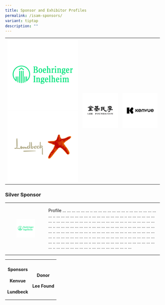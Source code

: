 ```yaml
---
title: Sponsor and Exhibitor Profiles
permalink: /isam-sponsors/
variant: tiptap
description: ""
---
```

<table style="minWidth: 75px">
<colgroup>
<col>
<col>
<col>
</colgroup>
<tbody>
<tr>
<th rowspan="1" colspan="1"><a class="isomer-image-wrapper" href="https://www.boehringer-ingelheim.com/"><img style="width: 100%" height="auto" width="100%" alt="" src="/images/ASCR Sponsors/BI.png"></a>
<a class="isomer-image-wrapper" href="https://www.lundbeck.com/sg">
<img style="width: 100%;" height="auto" width="100%" alt="" src="/images/ASCR Sponsors/Lundbeck_v2.png">
</a>
</th>
<th rowspan="1" colspan="1"><a class="isomer-image-wrapper" href="https://www.boehringer-ingelheim.com/"><img style="width: 100%" height="auto" width="100%" alt="" src="/images/ASCR Sponsors/LeeFoundation_v2.png"></a>
</th>
<th rowspan="1" colspan="1">
<div class="isomer-image-wrapper">
<img style="width: 100%" height="auto" width="100%" alt="" src="/images/ISAM Sponsors/Kenvue_Isam.png">
</div>
</th>
</tr>
</tbody>
</table>
<h3>Silver Sponsor</h3>
<table style="minWidth: 50px">
<colgroup>
<col>
<col>
</colgroup>
<tbody>
<tr>
<th rowspan="1" colspan="1"><a class="isomer-image-wrapper" href="https://www.boehringer-ingelheim.com/"><img style="width: 50%;" height="auto" width="100%" alt="" src="/images/ASCR Sponsors/BI.png"></a>
</th>
<td rowspan="1" colspan="1">
<p>Profile ... ... ... ... ... ... .. ... ... ... ... ... ... ... .. ...
... ... ... ... ... ... .. ... ... ... ... ... ... ... .. ... ... ... ...
... ... ... .. ... ... ... ... ... ... ... .. ... ... ... ... ... ... ...
.. ... ... ... ... ... ... ... .. ... ... ... ... ... ... ... .. ... ...
... ... ... ... ... .. ... ... ... ... ... ... ... .. ... ... ... ... ...
... ... .. ... ... ... ... ... ... ... .. ... ... ... ... ... ... ... ..
... ... ... ... ... ... ... .. ... ... ... ... ... ... ... .. ... ... ...
... ... ... ... .. ... ... ... ... ... ... ... .. ... ... ... ... ... ...
... .. ... ... ... ... ... ... ... .. ... ... ... ... ... ... ... .. ...
... ... ... ... ... ... .. ... ... ... ... ... ... ... .. ...</p>
</td>
</tr>
</tbody>
</table>
<table style="minWidth: 50px">
<colgroup>
<col>
<col>
</colgroup>
<tbody>
<tr>
<th rowspan="1" colspan="1">
<h4><strong>Sponsors</strong></h4>
<h4>Kenvue</h4>
<p>Lundbeck</p>
</th>
<th rowspan="1" colspan="1">
<h4><strong>Donor</strong></h4>
<p>Lee Found</p>
</th>
</tr>
</tbody>
</table>
<p></p>